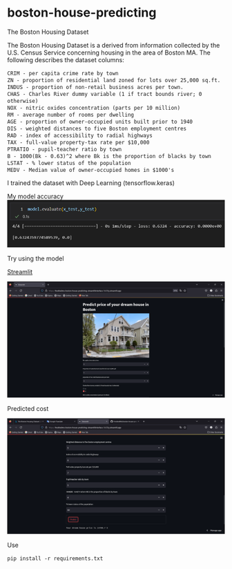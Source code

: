 # boston-house-predicting




The Boston Housing Dataset

The Boston Housing Dataset is a derived from information collected by the U.S. Census Service concerning housing in the area of Boston MA. The following describes the dataset columns:

    CRIM - per capita crime rate by town
    ZN - proportion of residential land zoned for lots over 25,000 sq.ft.
    INDUS - proportion of non-retail business acres per town.
    CHAS - Charles River dummy variable (1 if tract bounds river; 0 otherwise)
    NOX - nitric oxides concentration (parts per 10 million)
    RM - average number of rooms per dwelling
    AGE - proportion of owner-occupied units built prior to 1940
    DIS - weighted distances to five Boston employment centres
    RAD - index of accessibility to radial highways
    TAX - full-value property-tax rate per $10,000
    PTRATIO - pupil-teacher ratio by town
    B - 1000(Bk - 0.63)^2 where Bk is the proportion of blacks by town
    LSTAT - % lower status of the population
    MEDV - Median value of owner-occupied homes in $1000's

I trained the dataset with Deep Learning (tensorflow.keras)

My model accuracy
<a><img src="image/eval.png"/></a>


Try using the model

[Streamlit](https://freckledme-boston-house-predicting-streamlitinterface-7s725y.streamlit.app/)


![Screenshot](image/deploy.png)

Predicted cost

![Screenshot](image/stream2.png)


Use

    pip install -r requirements.txt
